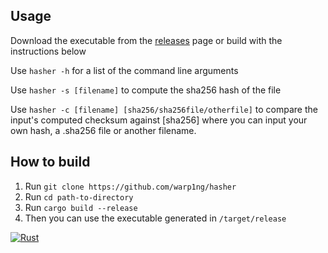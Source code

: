 ## Usage
Download the executable from the [releases](https://github.com/warp1ng/hasher/releases) page or build with the instructions below

Use `hasher -h` for a list of the command line arguments

Use `hasher -s [filename]` to compute the sha256 hash of the file

Use `hasher -c [filename] [sha256/sha256file/otherfile]` to compare the input's computed checksum against [sha256] where you can input your own hash, a .sha256 file or another filename.

## How to build
1. Run `git clone https://github.com/warp1ng/hasher`
2. Run `cd path-to-directory`
3. Run `cargo build --release`
4. Then you can use the executable generated in `/target/release`

[![Rust](https://github.com/warp1ng/hasher/actions/workflows/rust.yml/badge.svg)](https://github.com/warp1ng/hasher/actions/workflows/rust.yml)
